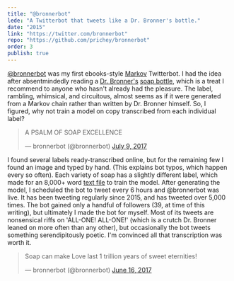 ```yaml
---
title: "@bronnerbot"
lede: "A Twitterbot that tweets like a Dr. Bronner's bottle."
date: "2015"
link: "https://twitter.com/bronnerbot"
repo: "https://github.com/prichey/bronnerbot"
order: 3
publish: true
---
```


<a href="" target="_blank">@bronnerbot</a> was my first ebooks-style
<a href="https://en.wikipedia.org/wiki/Markov_chain" target="_blank">Markov</a>
Twitterbot. I had the idea after absentmindedly reading a
<a href="https://www.drbronner.com/" target="_blank">Dr. Bronner's</a>
<a href="https://shop.drbronner.com/pub/media/catalog/product/b/r/bronner-us-liquid-32oz-peppermint-lspe32us5-02.jpg" target="_blank">soap
bottle</a>, which is a treat I recommend to anyone who hasn't already had the
pleasure. The label, rambling, whimsical, and circuitous, almost seems as if it
were generated from a Markov chain rather than written by Dr. Bronner himself.
So, I figured, why not train a model on copy transcribed from each individual
label?

<blockquote class="twitter-tweet" data-lang="en"><p lang="en" dir="ltr">A PSALM OF SOAP EXCELLENCE</p>&mdash; bronnerbot (@bronnerbot) <a href="https://twitter.com/bronnerbot/status/883838107661078528?ref_src=twsrc%5Etfw">July 9, 2017</a></blockquote>

I found several labels ready-transcribed online, but for the remaining few I
found an image and typed by hand. (This explains bot typos, which happen every
so often). Each variety of soap has a slightly different label, which made for
an 8,000+ word
<a href="https://github.com/prichey/bronnerbot/blob/master/corpus/label.txt" target="_blank">text
file</a> to train the model. After generating the model, I scheduled the bot to
tweet every 6 hours and @bronnerbot was live. It has been tweeting regularly
since 2015, and has tweeted over 5,000 times. The bot gained only a handful of
followers (39, at time of this writing), but ultimately I made the bot for
myself. Most of its tweets are nonsensical riffs on 'ALL-ONE! ALL-ONE!' (which
is a crutch Dr. Bronner leaned on more often than any other), but occasionally
the bot tweets something serendipitously poetic. I'm convinced all that
transcription was worth it.

<blockquote class="twitter-tweet" data-lang="en"><p lang="en" dir="ltr">Soap can make Love last 1 trillion years of sweet eternities!</p>&mdash; bronnerbot (@bronnerbot) <a href="https://twitter.com/bronnerbot/status/875774977609478144?ref_src=twsrc%5Etfw">June 16, 2017</a></blockquote>
